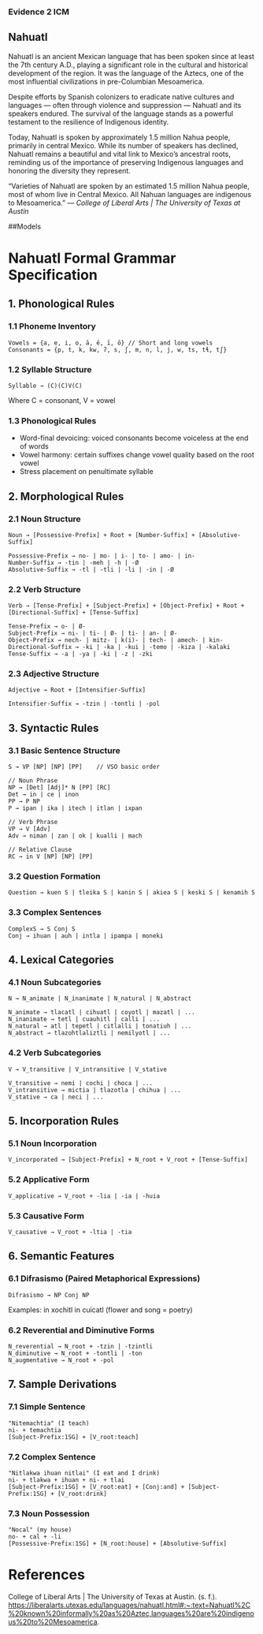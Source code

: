 ### Evidence 2 ICM
## Nahuatl 


Nahuatl is an ancient Mexican language that has been spoken since at least the 7th century A.D., playing a significant role in the cultural and historical development of the region. It was the language of the Aztecs, one of the most influential civilizations in pre-Columbian Mesoamerica.

Despite efforts by Spanish colonizers to eradicate native cultures and languages — often through violence and suppression — Nahuatl and its speakers endured. The survival of the language stands as a powerful testament to the resilience of Indigenous identity.

Today, Nahuatl is spoken by approximately 1.5 million Nahua people, primarily in central Mexico. While its number of speakers has declined, Nahuatl remains a beautiful and vital link to Mexico’s ancestral roots, reminding us of the importance of preserving Indigenous languages and honoring the diversity they represent.

“Varieties of Nahuatl are spoken by an estimated 1.5 million Nahua people, most of whom live in Central Mexico. All Nahuan languages are indigenous to Mesoamerica.”
_— College of Liberal Arts | The University of Texas at Austin_

##Models

# Nahuatl Formal Grammar Specification

## 1. Phonological Rules

### 1.1 Phoneme Inventory
```
Vowels = {a, e, i, o, ā, ē, ī, ō} // Short and long vowels
Consonants = {p, t, k, kw, ʔ, s, ʃ, m, n, l, j, w, ts, tɬ, tʃ}
```

### 1.2 Syllable Structure
```
Syllable → (C)(C)V(C)
```
Where C = consonant, V = vowel

### 1.3 Phonological Rules
- Word-final devoicing: voiced consonants become voiceless at the end of words
- Vowel harmony: certain suffixes change vowel quality based on the root vowel
- Stress placement on penultimate syllable

## 2. Morphological Rules

### 2.1 Noun Structure
```
Noun → [Possessive-Prefix] + Root + [Number-Suffix] + [Absolutive-Suffix]

Possessive-Prefix → no- | mo- | i- | to- | amo- | in-
Number-Suffix → -tin | -meh | -h | -Ø
Absolutive-Suffix → -tl | -tli | -li | -in | -Ø
```

### 2.2 Verb Structure
```
Verb → [Tense-Prefix] + [Subject-Prefix] + [Object-Prefix] + Root + [Directional-Suffix] + [Tense-Suffix]

Tense-Prefix → o- | Ø-
Subject-Prefix → ni- | ti- | Ø- | ti- | an- | Ø-
Object-Prefix → nech- | mitz- | k(i)- | tech- | amech- | kin-
Directional-Suffix → -ki | -ka | -kui | -temo | -kiza | -kalaki
Tense-Suffix → -a | -ya | -ki | -z | -zki
```

### 2.3 Adjective Structure
```
Adjective → Root + [Intensifier-Suffix]

Intensifier-Suffix → -tzin | -tontli | -pol
```

## 3. Syntactic Rules

### 3.1 Basic Sentence Structure
```
S → VP [NP] [NP] [PP]    // VSO basic order

// Noun Phrase
NP → [Det] [Adj]* N [PP] [RC]
Det → in | ce | inon
PP → P NP
P → ipan | ika | itech | itlan | ixpan

// Verb Phrase
VP → V [Adv]
Adv → niman | zan | ok | kualli | mach

// Relative Clause
RC → in V [NP] [NP] [PP]
```

### 3.2 Question Formation
```
Question → kuen S | tleika S | kanin S | akiea S | keski S | kenamih S
```

### 3.3 Complex Sentences
```
ComplexS → S Conj S
Conj → ihuan | auh | intla | ipampa | moneki
```

## 4. Lexical Categories

### 4.1 Noun Subcategories
```
N → N_animate | N_inanimate | N_natural | N_abstract

N_animate → tlacatl | cihuatl | coyotl | mazatl | ...
N_inanimate → tetl | cuauhitl | calli | ...
N_natural → atl | tepetl | citlalli | tonatiuh | ...
N_abstract → tlazohtlaliztli | nemilyotl | ...
```

### 4.2 Verb Subcategories
```
V → V_transitive | V_intransitive | V_stative

V_transitive → nemi | cochi | choca | ...
V_intransitive → mictia | tlazotla | chihua | ...
V_stative → ca | neci | ...
```

## 5. Incorporation Rules

### 5.1 Noun Incorporation
```
V_incorporated → [Subject-Prefix] + N_root + V_root + [Tense-Suffix]
```

### 5.2 Applicative Form
```
V_applicative → V_root + -lia | -ia | -huia
```

### 5.3 Causative Form
```
V_causative → V_root + -ltia | -tia
```

## 6. Semantic Features

### 6.1 Difrasismo (Paired Metaphorical Expressions)
```
Difrasismo → NP Conj NP
```
Examples: in xochitl in cuicatl (flower and song = poetry)

### 6.2 Reverential and Diminutive Forms
```
N_reverential → N_root + -tzin | -tzintli
N_diminutive → N_root + -tontli | -ton
N_augmentative → N_root + -pol
```

## 7. Sample Derivations

### 7.1 Simple Sentence
```
"Nitemachtia" (I teach)
ni- + temachtia
[Subject-Prefix:1SG] + [V_root:teach]
```

### 7.2 Complex Sentence
```
"Nitlakwa ihuan nitlai" (I eat and I drink)
ni- + tlakwa + ihuan + ni- + tlai
[Subject-Prefix:1SG] + [V_root:eat] + [Conj:and] + [Subject-Prefix:1SG] + [V_root:drink]
```

### 7.3 Noun Possession
```
"Nocal" (my house)
no- + cal + -li
[Possessive-Prefix:1SG] + [N_root:house] + [Absolutive-Suffix]
```

# References
College of Liberal Arts | The University of Texas at Austin. (s. f.). https://liberalarts.utexas.edu/languages/nahuatl.html#:~:text=Nahuatl%2C%20known%20informally%20as%20Aztec,languages%20are%20indigenous%20to%20Mesoamerica. 
